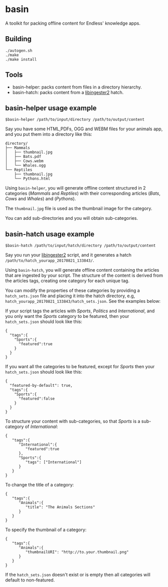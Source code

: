 basin
=====

A toolkit for packing offline content for Endless' knowledge apps.

Building
--------

```
./autogen.sh
./make
./make install
```

Tools
-----

- basin-helper: packs content from files in a directory hierarchy.
- basin-hatch: packs content from a [libingester2](https://github.com/endlessm/libingester) hatch.

basin-helper usage example
--------------------------

`$basin-helper /path/to/input/directory /path/to/output/content`

Say you have some HTML,PDFs, OGG and WEBM files for your animals app, and you put them into a directory like this:

```
directory/
├── Mammals
│   ├── thumbnail.jpg
│   ├── Bats.pdf
│   ├── Cows.webm
│   └── Whales.ogg
└── Reptiles
    ├── thumbnail.jpg
    └── Pythons.html
```

Using `basin-helper`, you will generate offline content structured in 2 categories (*Mammals* and *Reptiles*) with their corresponding articles (*Bats*, *Cows* and *Whales*) and (*Pythons*).

The `thumbnail.jpg` file is used as the thumbnail image for the category.

You can add sub-directories and you will obtain sub-categories.

basin-hatch usage example
-------------------------

`$basin-hatch /path/to/input/hatch/directory /path/to/output/content`

Say you run your [libingester2](https://github.com/endlessm/libingester) script, and it generates a hatch `/path/to/hatch_yourapp_20170821_133843/`.

Using `basin-hatch`, you will generate offline content containing the articles that are ingested by your script. The structure of the content is derived from the articles tags, creating one category for each unique tag.

You can modify the properties of these categories by providing a `hatch_sets.json` file and placing it into the hatch directory, e.g, `hatch_yourapp_20170821_133843/hatch_sets.json`. See the examples below:

 If your script tags the articles with *Sports*, *Politics* and *International*, and you only want the *Sports* category to be featured, then your `hatch_sets.json` should look like this:
```
{
  "tags":{
    "Sports":{
      "featured":true
    }
  }
}
```

If you want all the categories to be featured, except for *Sports* then your `hatch_sets.json` should look like this:
```
{
  "featured-by-default": true,
  "tags":{
    "Sports":{
      "featured":false
    }
  }
}
```

To structure your content with sub-categories, so that *Sports* is a sub-category of *International*:

```
{
   "tags":{
      "International":{
         "featured":true
      },
      "Sports":{
         "tags": ["International"]
      }
   }
}
```

To change the title of a category:

```
{
   "tags":{
      "Animals":{
         "title": "The Animals Sections"
      }
   }
}
```

To specify the thumbnail of a category:

```
{
   "tags":{
      "Animals":{
         "thumbnailURI": "http://to.your.thumbnail.png"
      }
   }
}
```

If the `hatch_sets.json` doesn't exist or is empty then all categories will default to non-featured.
